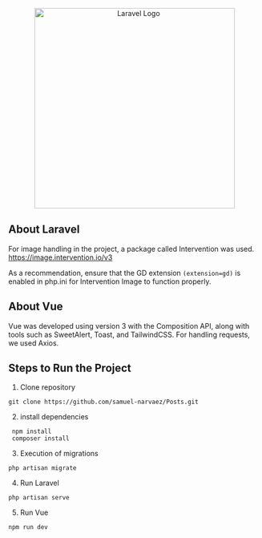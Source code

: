 <p align="center"><a href="https://laravel.com" target="_blank"><img src="https://raw.githubusercontent.com/laravel/art/master/logo-lockup/5%20SVG/2%20CMYK/1%20Full%20Color/laravel-logolockup-cmyk-red.svg" width="400" alt="Laravel Logo"></a></p>


## About Laravel

For image handling in the project, a package called Intervention was used.
https://image.intervention.io/v3

As a recommendation, ensure that the GD extension ``(extension=gd)`` is enabled in php.ini for Intervention Image to function properly.


## About Vue

Vue was developed using version 3 with the Composition API, along with tools such as SweetAlert, Toast, and TailwindCSS. For handling requests, we used Axios.

## Steps to Run the Project

1. Clone repository

```
git clone https://github.com/samuel-narvaez/Posts.git
```
2. install dependencies

```
 npm install
 composer install
```

3. Execution of migrations
```
php artisan migrate
```

4. Run Laravel

```
php artisan serve
```

5. Run Vue
```
npm run dev
```